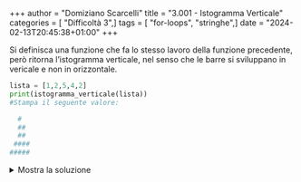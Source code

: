 +++
author = "Domiziano Scarcelli"
title = "3.001 - Istogramma Verticale"
categories = [ "Difficoltà 3",]
tags = [ "for-loops", "stringhe",]
date = "2024-02-13T20:45:38+01:00"
+++

Si definisca una funzione che fa lo stesso lavoro della funzione precedente, però ritorna l’istogramma verticale, nel senso che le barre si sviluppano in vericale e non in orizzontale.

```python
lista = [1,2,5,4,2]
print(istogramma_verticale(lista))
#Stampa il seguente valore:

  #  
  ## 
  ## 
 ####
#####
```

<details>
<summary>Mostra la soluzione</summary>

```python
def istogramma_verticale(lista):
    """Data una lista di interi, stampare la lista rappresentata da istogramma verticale."""
    max_elemento = max(lista)
    risultato = ""
    for step in range(max_elemento):
        altezza = max_elemento - step
        riga = ""
        for elemento in lista:
            if elemento >= altezza:
                riga += "#"
            else:
                riga += " "
        risultato += riga + "\n"
    return risultato
```

</details>
